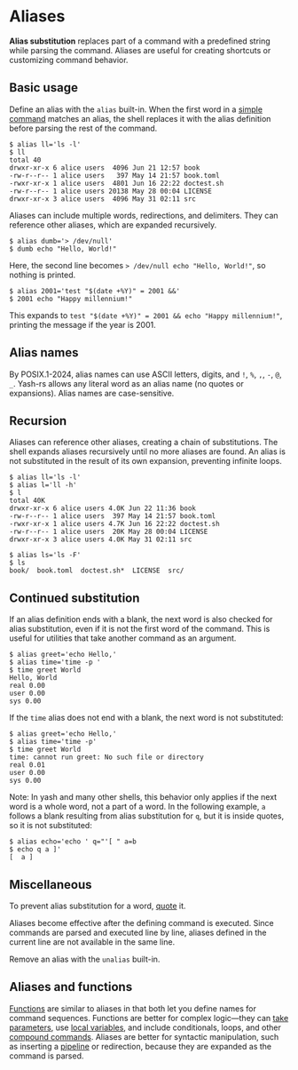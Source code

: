 # Aliases

**Alias substitution** replaces part of a command with a predefined string while parsing the command. Aliases are useful for creating shortcuts or customizing command behavior.

## Basic usage

Define an alias with the `alias` built-in. When the first word in a [simple command](commands/simple.md) matches an alias, the shell replaces it with the alias definition before parsing the rest of the command.

```shell,no_run
$ alias ll='ls -l'
$ ll
total 40
drwxr-xr-x 6 alice users  4096 Jun 21 12:57 book
-rw-r--r-- 1 alice users   397 May 14 21:57 book.toml
-rwxr-xr-x 1 alice users  4801 Jun 16 22:22 doctest.sh
-rw-r--r-- 1 alice users 20138 May 28 00:04 LICENSE
drwxr-xr-x 3 alice users  4096 May 31 02:11 src
```

Aliases can include multiple words, redirections, and delimiters. They can reference other aliases, which are expanded recursively.

```shell
$ alias dumb='> /dev/null'
$ dumb echo "Hello, World!"
```

Here, the second line becomes `> /dev/null echo "Hello, World!"`, so nothing is printed.

```shell
$ alias 2001='test "$(date +%Y)" = 2001 &&'
$ 2001 echo "Happy millennium!"
```

This expands to `test "$(date +%Y)" = 2001 && echo "Happy millennium!"`, printing the message if the year is 2001.

## Alias names

By POSIX.1-2024, alias names can use ASCII letters, digits, and `!`, `%`, `,`, `-`, `@`, `_`. Yash-rs allows any literal word as an alias name (no quotes or expansions). Alias names are case-sensitive.

## Recursion

Aliases can reference other aliases, creating a chain of substitutions. The shell expands aliases recursively until no more aliases are found. An alias is not substituted in the result of its own expansion, preventing infinite loops.

```shell,no_run
$ alias ll='ls -l'
$ alias l='ll -h'
$ l
total 40K
drwxr-xr-x 6 alice users 4.0K Jun 22 11:36 book
-rw-r--r-- 1 alice users  397 May 14 21:57 book.toml
-rwxr-xr-x 1 alice users 4.7K Jun 16 22:22 doctest.sh
-rw-r--r-- 1 alice users  20K May 28 00:04 LICENSE
drwxr-xr-x 3 alice users 4.0K May 31 02:11 src
```

```shell,no_run
$ alias ls='ls -F'
$ ls
book/  book.toml  doctest.sh*  LICENSE  src/
```

## Continued substitution

If an alias definition ends with a blank, the next word is also checked for alias substitution, even if it is not the first word of the command. This is useful for utilities that take another command as an argument.

```shell,no_run
$ alias greet='echo Hello,'
$ alias time='time -p '
$ time greet World
Hello, World
real 0.00
user 0.00
sys 0.00
```

If the `time` alias does not end with a blank, the next word is not substituted:

```shell,no_run
$ alias greet='echo Hello,'
$ alias time='time -p'
$ time greet World
time: cannot run greet: No such file or directory
real 0.01
user 0.00
sys 0.00
```

Note: In yash and many other shells, this behavior only applies if the next word is a whole word, not a part of a word. In the following example, `a` follows a blank resulting from alias substitution for `q`, but it is inside quotes, so it is not substituted:

```shell
$ alias echo='echo ' q="'[ " a=b
$ echo q a ]'
[  a ]
```

<!-- TODO: Global aliases not yet implemented
## Global aliases

If an alias is defined with the `-g` option, it is a **global alias**. Global aliases are substituted in any word of a command, not just the first word. This is useful as a shorthand for frequently used pipelines or other command sequences.
-->

<!-- ```shell -->
<!--
$ alias -g NE='| grep -v "^$"' # filters empty lines out
$ printf "Hello\n\nWorld\n" NE
Hello
World
-->
<!-- ``` -->

## Miscellaneous

To prevent alias substitution for a word, [quote](words/quoting.md) it.

Aliases become effective after the defining command is executed. Since commands are parsed and executed line by line, aliases defined in the current line are not available in the same line.

Remove an alias with the `unalias` built-in.

## Aliases and functions

[Functions](functions.md) are similar to aliases in that both let you define names for command sequences. Functions are better for complex logic—they can [take parameters](functions.md#function-parameters), use [local variables](parameters/variables.md#local-variables), and include conditionals, loops, and other [compound commands](commands/index.html#commands-1). Aliases are better for syntactic manipulation, such as inserting a [pipeline](commands/pipelines.md) or redirection, because they are expanded as the command is parsed.
